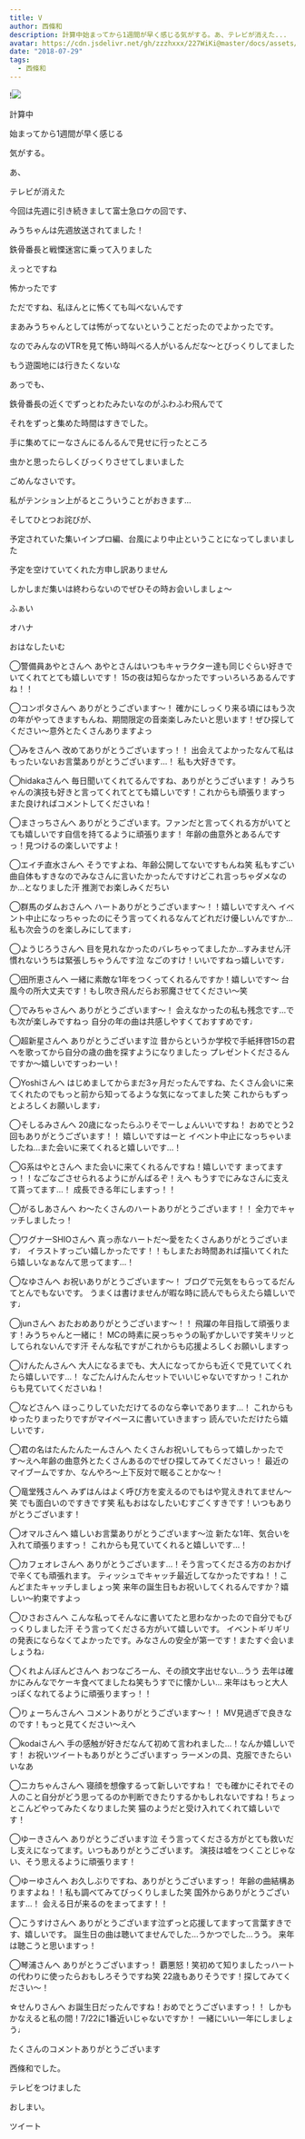 ```yaml
---
title: V
author: 西條和
description: 計算中始まってから1週間が早く感じる気がする。あ、テレビが消えた...
avatar: https://cdn.jsdelivr.net/gh/zzzhxxx/227WiKi@master/docs/assets/photo/avatar/nagomi.jpg
date: "2018-07-29"
tags:
  - 西條和
---
```


!![](https://cdn.jsdelivr.net/gh/zzzhxxx/227WiKi-image@master/blog-image/nagomi-2018-07-29_1.jpg)
















計算中













始まってから1週間が早く感じる












気がする。












あ、






テレビが消えた













今回は先週に引き続きまして富士急ロケの回です、












みうちゃんは先週放送されてました！














鉄骨番長と戦慄迷宮に乗って入りました












えっとですね














怖かったです


















ただですね、私ほんとに怖くても叫べないんです










まあみうちゃんとしては怖がってないということだったのでよかったです。












なのでみんなのVTRを見て怖い時叫べる人がいるんだな〜とびっくりしてました











もう遊園地には行きたくないな














あっでも、












鉄骨番長の近くでずっとわたみたいなのがふわふわ飛んでて














それをずっと集めた時間はすきでした。












手に集めてにーなさんにるんるんで見せに行ったところ












虫かと思ったらしくびっくりさせてしまいました













ごめんなさいです。









私がテンション上がるとこういうことがおきます…

















そしてひとつお詫びが、






予定されていた集いインプロ編、台風により中止ということになってしまいました






予定を空けていてくれた方申し訳ありません







しかしまだ集いは終わらないのでぜひその時お会いしましょ〜











ふぁい













オハナ











おはなしたいむ


◯警備員あやとさんへ
あやとさんはいつもキャラクター達も同じぐらい好きでいてくれてとても嬉しいです！
15の夜は知らなかったですっいろいろあるんですね！！





◯コンポタさんへ
ありがとうございます〜！
確かにしっくり来る頃にはもう次の年がやってきますもんね、期間限定の音楽楽しみたいと思います！ぜひ探してください〜意外とたくさんありますよっ





◯みをさんへ
改めてありがとうございますっ！！
出会えてよかったなんて私はもったいないお言葉ありがとうございます…！
私も大好きです。





◯hidakaさんへ
毎日聞いてくれてるんですね、ありがとうございます！
みうちゃんの演技も好きと言ってくれてとても嬉しいです！これからも頑張りますっ
また良ければコメントしてくださいね！







◯まさっちさんへ
ありがとうございます。ファンだと言ってくれる方がいてとても嬉しいです自信を持てるように頑張ります！
年齢の曲意外とあるんですっ！見つけるの楽しいですよ！







◯エイチ直水さんへ
そうですよね、年齢公開してないですもんね笑
私もすごい曲自体もすきなのでみなさんに言いたかったんですけどこれ言っちゃダメなのか…となりました汗
推測でお楽しみくだちい






◯群馬のダムおさんへ
ハートありがとうございます〜！！嬉しいですえへ
イベント中止になっちゃったのにそう言ってくれるなんてどれだけ優しいんですか…
私も次会うのを楽しみにしてます♩





◯ようじろうさんへ
目を見れなかったのバレちゃってましたか…すみません汗
慣れないうちは緊張しちゃうんです泣
なごのすけ！いいですねっ嬉しいです♩






◯田所恵さんへ
一緒に素敵な1年をつくってくれるんですか！嬉しいです〜
台風今の所大丈夫です！もし吹き飛んだらお邪魔させてください〜笑





◯でみちゃさんへ
ありがとうございます〜！
会えなかったの私も残念です…でも次が楽しみですねっ
自分の年の曲は共感しやすくておすすめです♩






◯超新星さんへ
ありがとうございます泣
昔からというか学校で手紙拝啓15の君へを歌ってから自分の歳の曲を探すようになりましたっ
プレゼントくださるんですか〜嬉しいですっわーい！






◯Yoshiさんへ
はじめましてからまだ3ヶ月だったんですね、たくさん会いに来てくれたのでもっと前から知ってるような気になってました笑
これからもずっとよろしくお願いします♩





◯そしるみさんへ
20歳になったらふりそでーしょんいいですね！
おめでとう2回もありがとうございます！！
嬉しいですはーと
イベント中止になっちゃいましたね…また会いに来てくれると嬉しいです…！





◯G系はやとさんへ
また会いに来てくれるんですね！嬉しいです
まってますっ！！なごなごさせられるようにがんばるぞ！えへ
もうすでにみなさんに支えて貰ってます…！
成長できる年にしますっ！！







◯がるしあさんへ
わ〜たくさんのハートありがとうございます！！
全力でキャッチしましたっ！







◯ワグナーSHIOさんへ
真っ赤なハートだ〜愛をたくさんありがとうございます♩
イラストすっごい嬉しかったです！！もしまたお時間あれば描いてくれたら嬉しいなぁなんて思ってます…！





◯なゆさんへ
お祝いありがとうございます〜！
ブログで元気をもらってるだんてとんでもないです。
うまくは書けませんが暇な時に読んでもらえたら嬉しいです♩





◯junさんへ
おたおめありがとうございます〜！！
飛躍の年目指して頑張ります！みうちゃんと一緒に！
MCの時素に戻っちゃうの恥ずかしいです笑キリッとしてられないんです汗
そんな私ですがこれからも応援よろしくお願いしますっ







◯けんたんさんへ
大人になるまでも、大人になってからも近くで見ていてくれたら嬉しいです…！
なごたんけんたんセットでいいじゃないですかっ！これからも見ていてくださいね！






◯などさんへ
ほっこりしていただけてるのなら幸いであります…！
これからもゆったりまったりですがマイペースに書いていきますっ
読んでいただけたら嬉しいです♩









◯君の名はたんたんたーんさんへ
たくさんお祝いしてもらって嬉しかったです〜えへ年齢の曲意外とたくさんあるのでぜひ探してみてくださいっ！
最近のマイブームですか、なんやろ〜上下反対で眠ることかな〜！






◯竜堂残さんへ
みずはんはよく呼び方を変えるのでもはや覚えきれてません〜笑
でも面白いのですきです笑
私もおはなしたいむすごくすきです！いつもありがとうございます！






◯オマルさんへ
嬉しいお言葉ありがとうございます〜泣
新たな1年、気合いを入れて頑張りますっ！
これからも見ていてくれると嬉しいです…！






◯カフェオレさんへ
ありがとうございます…！そう言ってくださる方のおかげで辛くても頑張れます。
ティッシュでキャッチ最近してなかったですね！！こんどまたキャッチしましょっ笑
来年の誕生日もお祝いしてくれるんですか？嬉しい〜約束ですよっ






◯ひさおさんへ
こんな私ってそんなに書いてたと思わなかったので自分でもびっくりしました汗
そう言ってくださる方がいて嬉しいです。
イベントギリギリの発表にならなくてよかったです。みなさんの安全が第一です！またすぐ会いましょうね♩







◯くれよんぼんどさんへ
おつなごろーん、その顔文字出せない…うう
去年は確かにみんなでケーキ食べてましたね笑もうすでに懐かしい…
来年はもっと大人っぽくなれてるように頑張りますっ！！





◯りょーちんさんへ
コメントありがとうございます〜！！
MV見過ぎで良きなのです！もっと見てください〜えへ




◯kodaiさんへ
手の感触が好きだなんて初めて言われました…！なんか嬉しいです！
お祝いツイートもありがとうございますっ
ラーメンの具、克服できたらいいなあ






◯ニカちゃんさんへ
寝顔を想像するって新しいですね！
でも確かにそれでその人のこと自分がどう思ってるのか判断できたりするかもしれないですね！ちょっとこんどやってみたくなりました笑
猫のようだと受け入れてくれて嬉しいです！







◯ゆーきさんへ
ありがとうございます泣
そう言ってくださる方がとても救いだし支えになってます。いつもありがとうございます。
演技は嘘をつくことじゃない、そう思えるように頑張ります！







◯ゆーゆさんへ
お久しぶりですね、ありがとうございますっ！
年齢の曲結構ありますよね！！私も調べてみてびっくりしました笑
国外からありがとうございます…！
会える日が来るのをまってます！！





◯こうすけさんへ
ありがとうございます泣ずっと応援してますって言葉すきです、嬉しいです。
誕生日の曲は聴いてませんでした…うかつでした…うう。
来年は聴こうと思いますっ！






◯琴浦さんへ
ありがとうございますっ！
覇悪怒！笑初めて知りましたっハートの代わりに使ったらおもしろそうですね笑
22歳もありそうです！探してみてください〜！






☆せんりさんへ
お誕生日だったんですね！おめでとうございますっ！！
しかもかなえると私の間！7/22に1番近いじゃないですか！
一緒にいい一年にしましょう♩








たくさんのコメントありがとうございます













西條和でした。













テレビをつけました












おしまい。


ツイート



